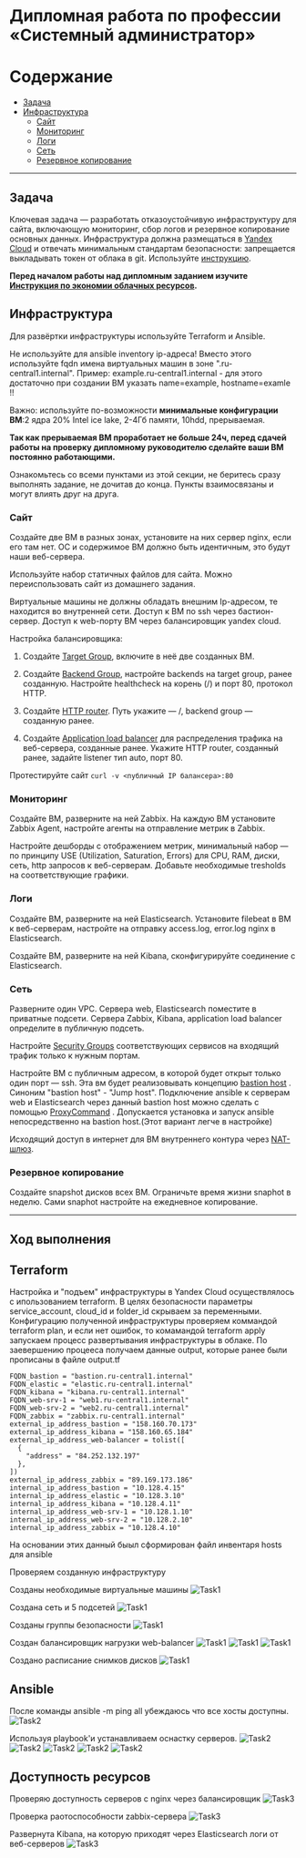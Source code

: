 #  Дипломная работа по профессии «Системный администратор»

Содержание
==========
* [Задача](#Задача)
* [Инфраструктура](#Инфраструктура)
    * [Сайт](#Сайт)
    * [Мониторинг](#Мониторинг)
    * [Логи](#Логи)
    * [Сеть](#Сеть)
    * [Резервное копирование](#Резервное-копирование)
 
---------

## Задача
Ключевая задача — разработать отказоустойчивую инфраструктуру для сайта, включающую мониторинг, сбор логов и резервное копирование основных данных. Инфраструктура должна размещаться в [Yandex Cloud](https://cloud.yandex.com/) и отвечать минимальным стандартам безопасности: запрещается выкладывать токен от облака в git. Используйте [инструкцию](https://cloud.yandex.ru/docs/tutorials/infrastructure-management/terraform-quickstart#get-credentials).

**Перед началом работы над дипломным заданием изучите [Инструкция по экономии облачных ресурсов](https://github.com/netology-code/devops-materials/blob/master/cloudwork.MD).**

## Инфраструктура
Для развёртки инфраструктуры используйте Terraform и Ansible.  

Не используйте для ansible inventory ip-адреса! Вместо этого используйте fqdn имена виртуальных машин в зоне ".ru-central1.internal". Пример: example.ru-central1.internal  - для этого достаточно при создании ВМ указать name=example, hostname=examle !! 

Важно: используйте по-возможности **минимальные конфигурации ВМ**:2 ядра 20% Intel ice lake, 2-4Гб памяти, 10hdd, прерываемая. 

**Так как прерываемая ВМ проработает не больше 24ч, перед сдачей работы на проверку дипломному руководителю сделайте ваши ВМ постоянно работающими.**

Ознакомьтесь со всеми пунктами из этой секции, не беритесь сразу выполнять задание, не дочитав до конца. Пункты взаимосвязаны и могут влиять друг на друга.

### Сайт
Создайте две ВМ в разных зонах, установите на них сервер nginx, если его там нет. ОС и содержимое ВМ должно быть идентичным, это будут наши веб-сервера.

Используйте набор статичных файлов для сайта. Можно переиспользовать сайт из домашнего задания.

Виртуальные машины не должны обладать внешним Ip-адресом, те находится во внутренней сети. Доступ к ВМ по ssh через бастион-сервер. Доступ к web-порту ВМ через балансировщик yandex cloud.

Настройка балансировщика:

1. Создайте [Target Group](https://cloud.yandex.com/docs/application-load-balancer/concepts/target-group), включите в неё две созданных ВМ.

2. Создайте [Backend Group](https://cloud.yandex.com/docs/application-load-balancer/concepts/backend-group), настройте backends на target group, ранее созданную. Настройте healthcheck на корень (/) и порт 80, протокол HTTP.

3. Создайте [HTTP router](https://cloud.yandex.com/docs/application-load-balancer/concepts/http-router). Путь укажите — /, backend group — созданную ранее.

4. Создайте [Application load balancer](https://cloud.yandex.com/en/docs/application-load-balancer/) для распределения трафика на веб-сервера, созданные ранее. Укажите HTTP router, созданный ранее, задайте listener тип auto, порт 80.

Протестируйте сайт
`curl -v <публичный IP балансера>:80` 

### Мониторинг
Создайте ВМ, разверните на ней Zabbix. На каждую ВМ установите Zabbix Agent, настройте агенты на отправление метрик в Zabbix. 

Настройте дешборды с отображением метрик, минимальный набор — по принципу USE (Utilization, Saturation, Errors) для CPU, RAM, диски, сеть, http запросов к веб-серверам. Добавьте необходимые tresholds на соответствующие графики.

### Логи
Cоздайте ВМ, разверните на ней Elasticsearch. Установите filebeat в ВМ к веб-серверам, настройте на отправку access.log, error.log nginx в Elasticsearch.

Создайте ВМ, разверните на ней Kibana, сконфигурируйте соединение с Elasticsearch.

### Сеть
Разверните один VPC. Сервера web, Elasticsearch поместите в приватные подсети. Сервера Zabbix, Kibana, application load balancer определите в публичную подсеть.

Настройте [Security Groups](https://cloud.yandex.com/docs/vpc/concepts/security-groups) соответствующих сервисов на входящий трафик только к нужным портам.

Настройте ВМ с публичным адресом, в которой будет открыт только один порт — ssh.  Эта вм будет реализовывать концепцию  [bastion host]( https://cloud.yandex.ru/docs/tutorials/routing/bastion) . Синоним "bastion host" - "Jump host". Подключение  ansible к серверам web и Elasticsearch через данный bastion host можно сделать с помощью  [ProxyCommand](https://docs.ansible.com/ansible/latest/network/user_guide/network_debug_troubleshooting.html#network-delegate-to-vs-proxycommand) . Допускается установка и запуск ansible непосредственно на bastion host.(Этот вариант легче в настройке)

Исходящий доступ в интернет для ВМ внутреннего контура через [NAT-шлюз](https://yandex.cloud/ru/docs/vpc/operations/create-nat-gateway).

### Резервное копирование
Создайте snapshot дисков всех ВМ. Ограничьте время жизни snaphot в неделю. Сами snaphot настройте на ежедневное копирование.

---

## Ход выполнения

## Terraform

Настройка и "подъем" инфраструктуры в Yandex Cloud осуществлялось с ипользованием terraform.
В целях безопасности параметры service_account, cloud_id и folder_id скрываем за переменными.
Конфигурацию полученной инфраструктуры проверяем коммандой terraform plan, и если нет ошибок, то комамандой terraform apply запускаем процесс развертывания инфраструктуры в облаке.
По заевершению процееса получаем данные output, которые ранее были прописаны в файле output.tf
```
FQDN_bastion = "bastion.ru-central1.internal"
FQDN_elastic = "elastic.ru-central1.internal"
FQDN_kibana = "kibana.ru-central1.internal"
FQDN_web-srv-1 = "web1.ru-central1.internal"
FQDN_web-srv-2 = "web2.ru-central1.internal"
FQDN_zabbix = "zabbix.ru-central1.internal"
external_ip_address_bastion = "158.160.70.173"
external_ip_address_kibana = "158.160.65.184"
external_ip_address_web-balancer = tolist([
  {
    "address" = "84.252.132.197"
  },
])
external_ip_address_zabbix = "89.169.173.186"
internal_ip_address_bastion = "10.128.4.15"
internal_ip_address_elastic = "10.128.3.10"
internal_ip_address_kibana = "10.128.4.11"
internal_ip_address_web-srv-1 = "10.128.1.10"
internal_ip_address_web-srv-2 = "10.128.2.10"
internal_ip_address_zabbix = "10.128.4.10"
```
На основании этих данный быыл сформирован файл инвентаря hosts для ansible

Проверяем созданную инфраструктуру

Созданы необходимые виртуальные машины
![Task1](img/ter1.jpg)

Создана сеть и 5 подсетей
![Task1](img/ter2.jpg)

Созданы группы безопасности
![Task1](img/ter3.jpg)

Создан балансировщик нагрузки web-balancer
![Task1](img/ter4.jpg)
![Task1](img/ter5.jpg)
![Task1](img/ter6.jpg)

Создано расписание снимков дисков
![Task1](img/ter7.jpg)

## Ansible
После команды ansible -m ping all убеждаюсь что все хосты доступны.
![Task2](img/dip1.jpg)

Используя playbook'и устанавливаем оснастку серверов.
![Task2](img/dip2.jpg)
![Task2](img/dip3.jpg)
![Task2](img/dip4.jpg)
![Task2](img/dip5.jpg)
![Task2](img/dip6.jpg)

## Доступность ресурсов

Проверяю доступность серверов с nginx через балансировщик
![Task3](img/ext1.jpg)

Проверка раотоспособности zabbix-сервера
![Task3](img/ext2.jpg)

Развернута Kibana, на которую приходят через Elasticsearch логи от веб-серверов
![Task3](img/ext3.jpg)

